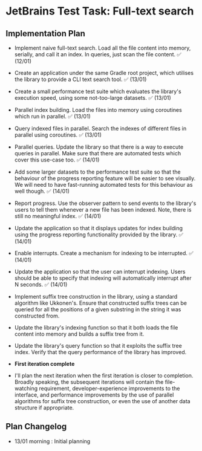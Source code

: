 # JetBrains Test Task: Full-text search

## Implementation Plan

- Implement naive full-text search. Load all the file content into memory,
  serially, and call it an index. In queries, just scan the file content.
  :white_check_mark: (12/01)

- Create an application under the same Gradle root project, which utilises the
  library to provide a CLI text search tool. :white_check_mark: (13/01)

- Create a small performance test suite which evaluates the library's execution
  speed, using some not-too-large datasets. :white_check_mark: (13/01)

- Parallel index building. Load the files into memory using coroutines which run
  in parallel. :white_check_mark: (13/01)

- Query indexed files in parallel. Search the indexes of different files in
  parallel using coroutines. :white_check_mark: (13/01)

- Parallel queries. Update the library so that there is a way to execute queries
  in parallel. Make sure that there are automated tests which cover this
  use-case too. :white_check_mark: (14/01)

- Add some larger datasets to the performance test suite so that the behaviour
  of the progress reporting feature will be easier to see visually. We will need
  to have fast-running automated tests for this behaviour as well though.
  :white_check_mark: (14/01)

- Report progress. Use the observer pattern to send events to the library's
  users to tell them whenever a new file has been indexed. Note, there is still
  no meaningful index. :white_check_mark: (14/01)

- Update the application so that it displays updates for index building using
  the progress reporting functionality provided by the library.
  :white_check_mark: (14/01)

- Enable interrupts. Create a mechanism for indexing to be interrupted.
  :white_check_mark: (14/01)

- Update the application so that the user can interrupt indexing. Users should
  be able to specify that indexing will automatically interrupt after N seconds.
  :white_check_mark: (14/01)

- Implement suffix tree construction in the library, using a standard algorithm
  like Ukkonen's. Ensure that constructed suffix trees can be queried for all
  the positions of a given substring in the string it was constructed from.

- Update the library's indexing function so that it both loads the file content
  into memory and builds a suffix tree from it.

- Update the library's query function so that it exploits the suffix tree index.
  Verify that the query performance of the library has improved.

- **First iteration complete**

- I'll plan the next iteration when the first iteration is closer to completion.
  Broadly speaking, the subsequent iterations will contain the file-watching
  requirement, developer-experience improvements to the interface, and
  performance improvements by the use of parallel algorithms for suffix tree
  construction, or even the use of another data structure if appropriate.

## Plan Changelog

- 13/01 morning : Initial planning


